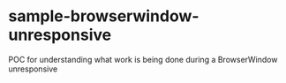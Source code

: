 # sample-browserwindow-unresponsive
POC for understanding what work is being done during a BrowserWindow unresponsive

